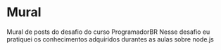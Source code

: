# Mural
Mural de posts do desafio do curso ProgramadorBR
Nesse desafio eu pratiquei os conhecimentos adquiridos durantes as aulas sobre node.js
